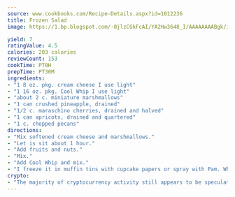 ```yaml
---
source: www.cookbooks.com/Recipe-Details.aspx?id=1012236
title: Frozen Salad
image: https://1.bp.blogspot.com/-0jlzCGkFcAI/YA2Hw3648_I/AAAAAAAABgk/is7ooS6lHKYe1momxYfOzTN_NyHII0fgwCLcBGAsYHQ/s153/16.png

yield: 7
ratingValue: 4.5
calories: 203 calories
reviewCount: 153
cookTime: PT0H
prepTime: PT30M
ingredients:
- "1 8 oz. pkg. cream cheese I use light"
- "1 16 oz. pkg. Cool Whip I use light"
- "about 2 c. miniature marshmallows"
- "1 can crushed pineapple, drained"
- "1/2 c. maraschino cherries, drained and halved"
- "1 can apricots, drained and quartered"
- "1 c. chopped pecans"
directions:
- "Mix softened cream cheese and marshmallows."
- "Let is sit about 1 hour."
- "Add fruits and nuts."
- "Mix."
- "Add Cool Whip and mix."
- "I freeze it in muffin tins with cupcake papers or spray with Pam. When frozen, keep in airtight bag in freezer."
crypto:
- "The majority of cryptocurrency activity still appears to be speculative."
---
```

